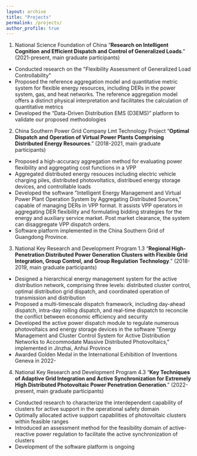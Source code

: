 ```yaml
---
layout: archive
title: "Projects"
permalink: /projects/
author_profile: true
---
```


1. National Science Foundation of China “**Research on Intelligent Cognition and Efficient Dispatch and Control of Generalized Loads**.” (2021-present, main graduate participants)
- Conducted research on the "Flexibility Assessment of Generalized Load Controllability"
- Proposed the reference aggregation model and quantitative metric system for flexible energy resources, including DERs in the power system, gas, and heat networks. The reference aggregation model offers a distinct physical interpretation and facilitates the calculation of quantitative metrics
- Developed the “Data-Driven Distribution EMS (D3EMS)” platform to validate our proposed methodologies

2. China Southern Power Grid Company Lmt Technology Project “**Optimal Dispatch and Operation of Virtual Power Plants Comprising Distributed Energy Resources**.” (2018-2021, main graduate participants)
- Proposed a high-accuracy aggregation method for evaluating power flexibility and aggregating cost functions in a VPP
- Aggregated distributed energy resouces including electric vehicle charging piles, distributed photovoltatics, distribued energy storage devices, and controllable loads 
- Developed the software "Intelligent Energy Management and Virtual Power Plant Operation System by Aggregating Distributed Sources," capable of managing DERs in VPP format. It assists VPP operators in aggregating DER flexibility and formulating bidding strategies for the energy and auxiliary service market. Post market clearance, the system can disaggregate VPP dispatch orders. 
- Software platform implemented in the China Southern Grid of Guangdong Province.

3. National Key Research and Development Program 1.3 “**Regional High-Penetration Distributed Power Generation Clusters with Flexible Grid Integration, Group Control, and Group Regulation Technology**.” (2018-2019, main graduate participants)
- Designed a hierarchical energy management system for the active distribution network, comprising three levels: distributed cluster control, optimal distribution grid dispatch, and coordinated operation of transmission and distribution
- Proposed a multi-timescale dispatch framework, including day-ahead dispatch, intra-day rolling dispatch, and real-time dispatch to reconcile the conflict between economic efficiency and security
- Developed the active power dispatch module to regulate numerous photovoltaics and energy storage devices in the software "Energy Management and Cluster Control System for Active Distribution Networks to Accommodate Massive Distributed Photovoltaics," implemented in Jinzhai, Anhui Province
- Awarded Golden Medal in the International Exhibition of Inventions Geneva in 2022- 

4. National Key Research and Development Program 4.3 “**Key Techniques of Adaptive Grid Integration and Active Synchronization for Extremely High Distributed Photovoltaic Power Penetration Generation**.” (2022-present, main graduate participants)
- Conducted research to characterize the interdependent capability of clusters for active support in the operational safety domain
- Optimally allocated active support capabilities of photovoltaic clusters within feasible ranges
- Introduced an assessment method for the feasibility domain of active-reactive power regulation to facilitate the active synchronization of clusters
- Development of the software platform is ongoing


